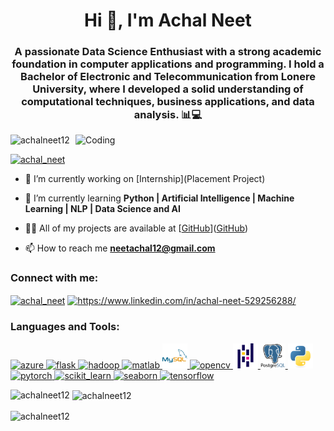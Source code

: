 <h1 align="center">Hi 👋, I'm Achal Neet</h1>
<h3 align="center">A passionate Data Science Enthusiast with a strong academic foundation in computer applications and programming. I hold a Bachelor of Electronic and Telecommunication from Lonere University, where I developed a solid understanding of computational techniques, business applications, and data analysis. 📊💻</h3>
<img align="right" alt="Coding" width="400" src="https://shorturl.at/kqFk9">


<p align="left"> <img src="https://komarev.com/ghpvc/?username=achalneet12&label=Profile%20views&color=0e75b6&style=flat" alt="achalneet12" /> </p>

<p align="left"> <a href="https://twitter.com/achal_neet" target="blank"><img src="https://img.shields.io/twitter/follow/achal_neet?logo=twitter&style=for-the-badge" alt="achal_neet" /></a> </p>

- 🔭 I’m currently working on [Internship](Placement Project)

- 🌱 I’m currently learning **Python | Artificial Intelligence | Machine Learning | NLP | Data Science and AI**

- 👨‍💻 All of my projects are available at [[GitHub](https://github.com/AchalNeet12/)]([GitHub](https://github.com/AchalNeet12/))

- 📫 How to reach me **neetachal12@gmail.com**

<h3 align="left">Connect with me:</h3>
<p align="left">
<a href="https://twitter.com/achal_neet" target="blank"><img align="center" src="https://raw.githubusercontent.com/rahuldkjain/github-profile-readme-generator/master/src/images/icons/Social/twitter.svg" alt="achal_neet" height="30" width="40" /></a>
<a href="https://linkedin.com/in/https://www.linkedin.com/in/achal-neet-529256288/" target="blank"><img align="center" src="https://raw.githubusercontent.com/rahuldkjain/github-profile-readme-generator/master/src/images/icons/Social/linked-in-alt.svg" alt="https://www.linkedin.com/in/achal-neet-529256288/" height="30" width="40" /></a>
</p>

<h3 align="left">Languages and Tools:</h3>
<p align="left"> <a href="https://azure.microsoft.com/en-in/" target="_blank" rel="noreferrer"> <img src="https://www.vectorlogo.zone/logos/microsoft_azure/microsoft_azure-icon.svg" alt="azure" width="40" height="40"/> </a> <a href="https://flask.palletsprojects.com/" target="_blank" rel="noreferrer"> <img src="https://www.vectorlogo.zone/logos/pocoo_flask/pocoo_flask-icon.svg" alt="flask" width="40" height="40"/> </a> <a href="https://hadoop.apache.org/" target="_blank" rel="noreferrer"> <img src="https://www.vectorlogo.zone/logos/apache_hadoop/apache_hadoop-icon.svg" alt="hadoop" width="40" height="40"/> </a> <a href="https://www.mathworks.com/" target="_blank" rel="noreferrer"> <img src="https://upload.wikimedia.org/wikipedia/commons/2/21/Matlab_Logo.png" alt="matlab" width="40" height="40"/> </a> <a href="https://www.mysql.com/" target="_blank" rel="noreferrer"> <img src="https://raw.githubusercontent.com/devicons/devicon/master/icons/mysql/mysql-original-wordmark.svg" alt="mysql" width="40" height="40"/> </a> <a href="https://opencv.org/" target="_blank" rel="noreferrer"> <img src="https://www.vectorlogo.zone/logos/opencv/opencv-icon.svg" alt="opencv" width="40" height="40"/> </a> <a href="https://pandas.pydata.org/" target="_blank" rel="noreferrer"> <img src="https://raw.githubusercontent.com/devicons/devicon/2ae2a900d2f041da66e950e4d48052658d850630/icons/pandas/pandas-original.svg" alt="pandas" width="40" height="40"/> </a> <a href="https://www.postgresql.org" target="_blank" rel="noreferrer"> <img src="https://raw.githubusercontent.com/devicons/devicon/master/icons/postgresql/postgresql-original-wordmark.svg" alt="postgresql" width="40" height="40"/> </a> <a href="https://www.python.org" target="_blank" rel="noreferrer"> <img src="https://raw.githubusercontent.com/devicons/devicon/master/icons/python/python-original.svg" alt="python" width="40" height="40"/> </a> <a href="https://pytorch.org/" target="_blank" rel="noreferrer"> <img src="https://www.vectorlogo.zone/logos/pytorch/pytorch-icon.svg" alt="pytorch" width="40" height="40"/> </a> <a href="https://scikit-learn.org/" target="_blank" rel="noreferrer"> <img src="https://upload.wikimedia.org/wikipedia/commons/0/05/Scikit_learn_logo_small.svg" alt="scikit_learn" width="40" height="40"/> </a> <a href="https://seaborn.pydata.org/" target="_blank" rel="noreferrer"> <img src="https://seaborn.pydata.org/_images/logo-mark-lightbg.svg" alt="seaborn" width="40" height="40"/> </a> <a href="https://www.tensorflow.org" target="_blank" rel="noreferrer"> <img src="https://www.vectorlogo.zone/logos/tensorflow/tensorflow-icon.svg" alt="tensorflow" width="40" height="40"/> </a> </p>

<p><img align="left" src="https://github-readme-stats.vercel.app/api/top-langs?username=achalneet12&show_icons=true&locale=en&layout=compact" alt="achalneet12" /></p>

<p>&nbsp;<img align="center" src="https://github-readme-stats.vercel.app/api?username=achalneet12&show_icons=true&locale=en" alt="achalneet12" /></p>

<p><img align="center" src="https://github-readme-streak-stats.herokuapp.com/?user=achalneet12&" alt="achalneet12" /></p>
